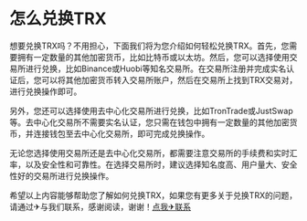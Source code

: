 # 怎么兑换TRX

想要兑换TRX吗？不用担心，下面我们将为您介绍如何轻松兑换TRX。首先，您需要拥有一定数量的其他加密货币，比如比特币或以太坊。然后，您可以选择使用交易所进行兑换，比如Binance或Huobi等知名交易所。在交易所注册并完成实名认证后，您可以将其他加密货币转入交易所账户，然后在交易所上找到TRX交易对，进行兑换操作即可。

另外，您还可以选择使用去中心化交易所进行兑换，比如TronTrade或JustSwap等。去中心化交易所不需要实名认证，您只需在钱包中拥有一定数量的其他加密货币，并连接钱包至去中心化交易所，即可完成兑换操作。

无论您选择使用交易所还是去中心化交易所，都需要注意交易所的手续费和实时汇率，以及安全性和可靠性。在选择交易所时，建议选择知名度高、用户量大、安全性好的交易所进行兑换操作。

希望以上内容能够帮助您了解如何兑换TRX，如果您有更多关于兑换TRX的问题，请通过✈与我们联系，感谢阅读，谢谢！[点我✈联系](https://acc.k02.cc)